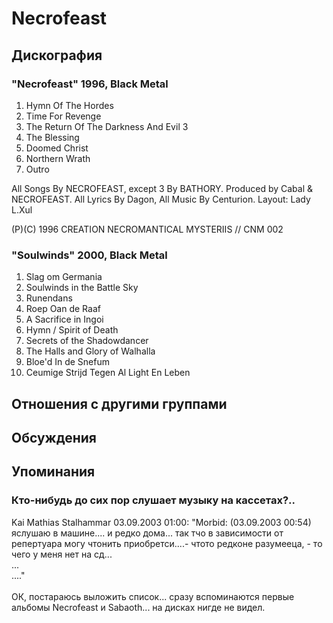 # Necrofeast



## Дискография

### "Necrofeast" 1996, Black Metal

1. Hymn Of The Hordes
2. Time For Revenge
3. The Return Of The Darkness And Evil З
4. The Blessing
5. Doomed Christ
6. Northern Wrath
7. Outro

All Songs By NECROFEAST, except З By BATHORY.
Produced by Cabal & NECROFEAST.
All Lyrics By Dagon, All Music By Centurion.
Layout: Lady L.Xul

(P)(C) 1996 CREATION NECROMANTICAL MYSTERIIS // CNM 002

### "Soulwinds" 2000, Black Metal

1. Slag om Germania
2. Soulwinds in the Battle Sky
3. Runendans
4. Roep Oan de Raaf
5. A Sacrifice in Ingoi
6. Hymn / Spirit of Death
7. Secrets of the Shadowdancer
8. The Halls and Glory of Walhalla
9. Bloe'd In de Snefum
10. Ceumige Strijd Tegen Al Light En Leben


## Отношения с другими группами


## Обсуждения


## Упоминания

### Кто-нибудь до сих пор слушает музыку на кассетах?..

Kai Mathias Stalhammar 03.09.2003 01:00:
"Morbid: (03.09.2003 00:54)  <BR>яслушаю в машине.... и редко дома... так тчо в зависимости от репертуара могу чтонить приобретси....- чтото редконе разумееца, - то чего у меня нет на сд... <BR>... <BR>...."<BR><BR>ОК, постараюсь выложить список... сразу вспоминаются первые альбомы Necrofeast и Sabaoth... на дисках нигде не видел.

